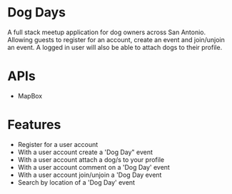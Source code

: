 # Dog Days
A full stack meetup application for dog owners across San Antonio. Allowing guests to register for an account, create an event and join/unjoin an event. A logged in user will also be able to attach dogs to their profile. 


# APIs
- MapBox


# Features
- Register for a user account
- With a user account create a 'Dog Day" event
- With a user account attach a dog/s to your profile
- With a user account comment on a 'Dog Day' event
- With a user account join/unjoin a 'Dog Day event
- Search by location of a 'Dog Day' event

